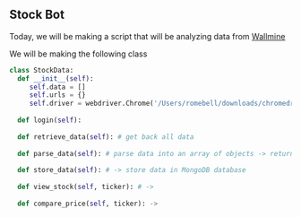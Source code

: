 

## Stock Bot
Today, we will be making a script that will be analyzing data from [Wallmine](https://www.wallmine.com)

We will be making the following class
```py
class StockData:
  def __init__(self):
     self.data = []
     self.urls = {}
     self.driver = webdriver.Chrome('/Users/romebell/downloads/chromedriver-4')
  
  def login(self):
    
  def retrieve_data(self): # get back all data
  
  def parse_data(self): # parse data into an array of objects -> returns items parsed
  
  def store_data(self): # -> store data in MongoDB database
  
  def view_stock(self, ticker): # -> 
  
  def compare_price(self, ticker): -> 
 ```
